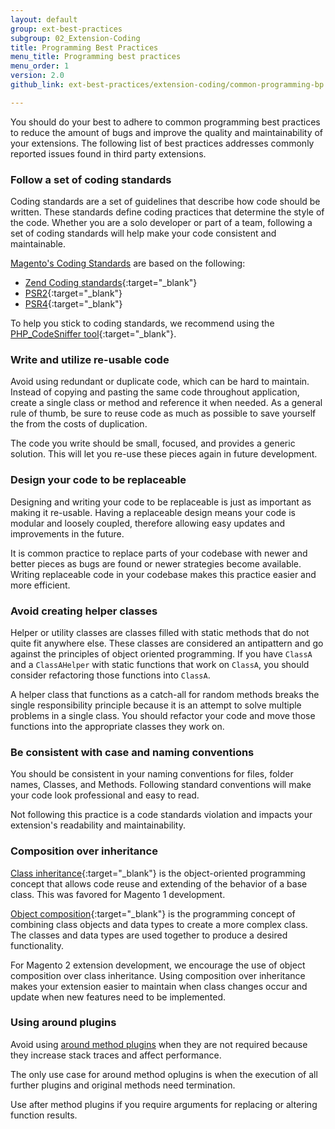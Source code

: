 ```yaml
---
layout: default
group: ext-best-practices
subgroup: 02_Extension-Coding
title: Programming Best Practices
menu_title: Programming best practices
menu_order: 1
version: 2.0
github_link: ext-best-practices/extension-coding/common-programming-bp.md

---
```


You should do your best to adhere to common programming best practices to reduce the amount of bugs and improve the quality and maintainability of your extensions.
The following list of best practices addresses commonly reported issues found in third party extensions.

### Follow a set of coding standards
Coding standards are a set of guidelines that describe how code should be written.
These standards define coding practices that determine the style of the code.
Whether you are a solo developer or part of a team, following a set of coding standards will help make your code consistent and maintainable.

[Magento's Coding Standards]({{page.baseurl}}coding-standards/bk-coding-standards.html) are based on the following:

* [Zend Coding standards](http://framework.zend.com/manual/1.12/en/coding-standard.html){:target="_blank"}
* [PSR2](http://www.php-fig.org/psr/psr-2/){:target="_blank"}
* [PSR4](http://www.php-fig.org/psr/psr-4/){:target="_blank"}

To help you stick to coding standards, we recommend using the [PHP_CodeSniffer tool](https://github.com/squizlabs/PHP_CodeSniffer){:target="_blank"}.

### Write and utilize re-usable code
Avoid using redundant or duplicate code, which can be hard to maintain.
Instead of copying and pasting the same code throughout application, create a single class or method and reference it when needed.
As a general rule of thumb, be sure to reuse code as much as possible to save yourself the from the costs of duplication.

The code you write should be small, focused, and provides a generic solution.
This will let you re-use these pieces again in future development.

### Design your code to be replaceable
Designing and writing your code to be replaceable is just as important as making it re-usable.
Having a replaceable design means your code is modular and loosely coupled, therefore allowing easy updates and improvements in the future.

It is common practice to replace parts of your codebase with newer and better pieces as bugs are found or newer strategies become available.
Writing replaceable code in your codebase makes this practice easier and more efficient.

### Avoid creating helper classes
Helper or utility classes are classes filled with static methods that do not quite fit anywhere else.
These classes are considered an antipattern and go against the principles of object oriented programming.
If you have `ClassA` and a `ClassAHelper` with static functions that work on `ClassA`, you should consider refactoring those functions into `ClassA`.

A helper class that functions as a catch-all for random methods breaks the single responsibility principle because it is an attempt to solve multiple problems in a single class.
You should refactor your code and move those functions into the appropriate classes they work on.

### Be consistent with case and naming conventions
You should be consistent in your naming conventions for files, folder names, Classes, and Methods.
Following standard conventions will make your code look professional and easy to read.

Not following this practice is a code standards violation and impacts your extension's readability and  maintainability.

### Composition over inheritance
[Class inheritance](https://en.wikipedia.org/wiki/Inheritance_(object-oriented_programming)){:target="_blank"} is the object-oriented programming concept that allows code reuse and extending of the behavior of a base class.
This was favored for Magento 1 development.

[Object composition](https://en.wikipedia.org/wiki/Object_composition){:target="_blank"} is the programming concept of combining class objects and data types to create a more complex class.
The classes and data types are used together to produce a desired functionality.

For Magento 2 extension development, we encourage the use of object composition over class inheritance.
Using composition over inheritance makes your extension easier to maintain when class changes occur and update when new features need to be implemented.

### Using around plugins
Avoid using [around method plugins]({{page.baseurl}}extension-dev-guide/plugins.html) when they are not required because they increase stack traces and affect performance.

The only use case for around method oplugins is when the execution of all further plugins and original methods need termination.

Use after method plugins if you require arguments for replacing or altering function results.
